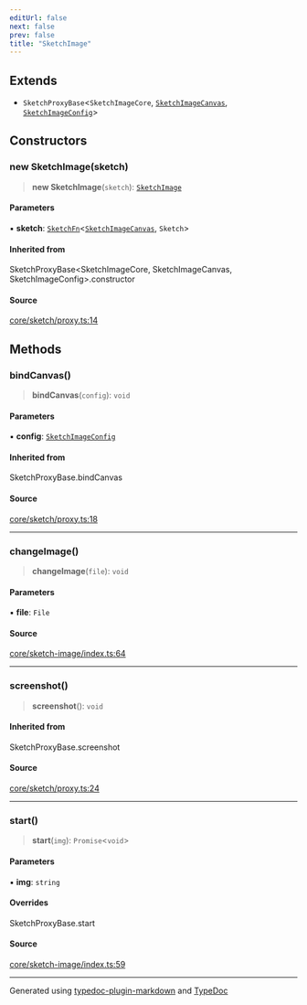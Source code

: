 ```yaml
---
editUrl: false
next: false
prev: false
title: "SketchImage"
---
```


## Extends

- `SketchProxyBase`\<`SketchImageCore`, [`SketchImageCanvas`](/api/interfaces/sketchimagecanvas/), [`SketchImageConfig`](/api/interfaces/sketchimageconfig/)\>

## Constructors

### new SketchImage(sketch)

> **new SketchImage**(`sketch`): [`SketchImage`](/api/classes/sketchimage/)

#### Parameters

▪ **sketch**: [`SketchFn`](/api/type-aliases/sketchfn/)\<[`SketchImageCanvas`](/api/interfaces/sketchimagecanvas/), `Sketch`\>

#### Inherited from

SketchProxyBase\<SketchImageCore, SketchImageCanvas, SketchImageConfig\>.constructor

#### Source

[core/sketch/proxy.ts:14](https://github.com/tetracalibers/sketchgl/blob/8077943/lib/core/sketch/proxy.ts#L14)

## Methods

### bindCanvas()

> **bindCanvas**(`config`): `void`

#### Parameters

▪ **config**: [`SketchImageConfig`](/api/interfaces/sketchimageconfig/)

#### Inherited from

SketchProxyBase.bindCanvas

#### Source

[core/sketch/proxy.ts:18](https://github.com/tetracalibers/sketchgl/blob/8077943/lib/core/sketch/proxy.ts#L18)

***

### changeImage()

> **changeImage**(`file`): `void`

#### Parameters

▪ **file**: `File`

#### Source

[core/sketch-image/index.ts:64](https://github.com/tetracalibers/sketchgl/blob/8077943/lib/core/sketch-image/index.ts#L64)

***

### screenshot()

> **screenshot**(): `void`

#### Inherited from

SketchProxyBase.screenshot

#### Source

[core/sketch/proxy.ts:24](https://github.com/tetracalibers/sketchgl/blob/8077943/lib/core/sketch/proxy.ts#L24)

***

### start()

> **start**(`img`): `Promise`\<`void`\>

#### Parameters

▪ **img**: `string`

#### Overrides

SketchProxyBase.start

#### Source

[core/sketch-image/index.ts:59](https://github.com/tetracalibers/sketchgl/blob/8077943/lib/core/sketch-image/index.ts#L59)

***
Generated using [typedoc-plugin-markdown](https://www.npmjs.com/package/typedoc-plugin-markdown) and [TypeDoc](https://typedoc.org/)
